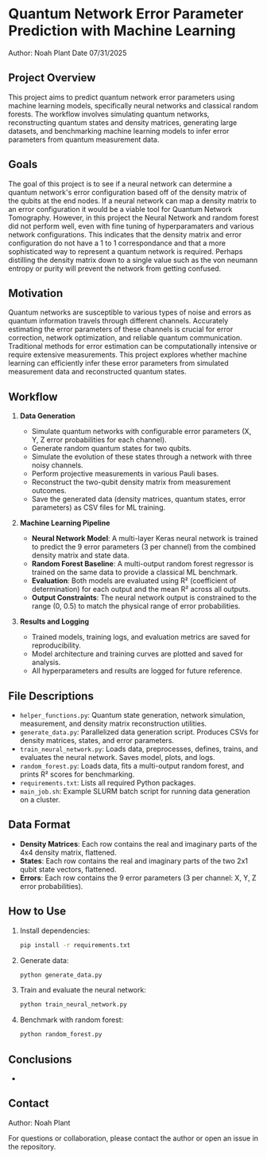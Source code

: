 # Quantum Network Error Parameter Prediction with Machine Learning
Author: Noah Plant
Date 07/31/2025

## Project Overview
This project aims to predict quantum network error parameters using machine learning models, specifically neural networks and classical random forests. The workflow involves simulating quantum networks, reconstructing quantum states and density matrices, generating large datasets, and benchmarking machine learning models to infer error parameters from quantum measurement data.

## Goals
The goal of this project is to see if a neural network can determine a quantum network's error configuration based off of the density matrix of the qubits at the end nodes. If a neural network can map a density matrix to an error configuration it would be a viable tool for Quantum Network Tomography. However, in this project the Neural Network and random forest did not perform well, even with fine tuning of hyperparamaters and various network configurations. This indicates that the density matrix and error configuration do not have a 1 to 1 correspondance and that a more sophisticated way to represent a quantum network is required. Perhaps distilling the density matrix down to a single value such as the von neumann entropy or purity will prevent the network from getting confused. 

## Motivation
Quantum networks are susceptible to various types of noise and errors as quantum information travels through different channels. Accurately estimating the error parameters of these channels is crucial for error correction, network optimization, and reliable quantum communication. Traditional methods for error estimation can be computationally intensive or require extensive measurements. This project explores whether machine learning can efficiently infer these error parameters from simulated measurement data and reconstructed quantum states.

## Workflow
1. **Data Generation**
   - Simulate quantum networks with configurable error parameters (X, Y, Z error probabilities for each channel).
   - Generate random quantum states for two qubits.
   - Simulate the evolution of these states through a network with three noisy channels.
   - Perform projective measurements in various Pauli bases.
   - Reconstruct the two-qubit density matrix from measurement outcomes.
   - Save the generated data (density matrices, quantum states, error parameters) as CSV files for ML training.

2. **Machine Learning Pipeline**
   - **Neural Network Model**: A multi-layer Keras neural network is trained to predict the 9 error parameters (3 per channel) from the combined density matrix and state data.
   - **Random Forest Baseline**: A multi-output random forest regressor is trained on the same data to provide a classical ML benchmark.
   - **Evaluation**: Both models are evaluated using R² (coefficient of determination) for each output and the mean R² across all outputs.
   - **Output Constraints**: The neural network output is constrained to the range (0, 0.5) to match the physical range of error probabilities.

3. **Results and Logging**
   - Trained models, training logs, and evaluation metrics are saved for reproducibility.
   - Model architecture and training curves are plotted and saved for analysis.
   - All hyperparameters and results are logged for future reference.

## File Descriptions
- `helper_functions.py`: Quantum state generation, network simulation, measurement, and density matrix reconstruction utilities.
- `generate_data.py`: Parallelized data generation script. Produces CSVs for density matrices, states, and error parameters.
- `train_neural_network.py`: Loads data, preprocesses, defines, trains, and evaluates the neural network. Saves model, plots, and logs.
- `random_forest.py`: Loads data, fits a multi-output random forest, and prints R² scores for benchmarking.
- `requirements.txt`: Lists all required Python packages.
- `main_job.sh`: Example SLURM batch script for running data generation on a cluster.

## Data Format
- **Density Matrices**: Each row contains the real and imaginary parts of the 4x4 density matrix, flattened.
- **States**: Each row contains the real and imaginary parts of the two 2x1 qubit state vectors, flattened.
- **Errors**: Each row contains the 9 error parameters (3 per channel: X, Y, Z error probabilities).

## How to Use
1. Install dependencies:
   ```bash
   pip install -r requirements.txt
   ```
2. Generate data:
   ```bash
   python generate_data.py
   ```
3. Train and evaluate the neural network:
   ```bash
   python train_neural_network.py
   ```
4. Benchmark with random forest:
   ```bash
   python random_forest.py
   ```

## Conclusions
- 



## Contact
Author: Noah Plant

For questions or collaboration, please contact the author or open an issue in the repository.
